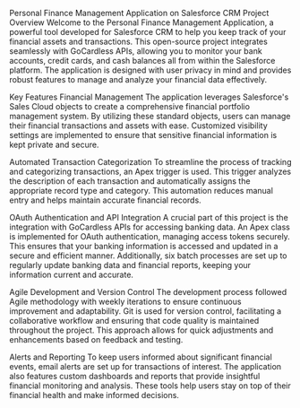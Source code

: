 Personal Finance Management Application on Salesforce CRM
Project Overview
Welcome to the Personal Finance Management Application, a powerful tool developed for Salesforce CRM to help you keep track of your financial assets and transactions. This open-source project integrates seamlessly with GoCardless APIs, allowing you to monitor your bank accounts, credit cards, and cash balances all from within the Salesforce platform. The application is designed with user privacy in mind and provides robust features to manage and analyze your financial data effectively.

Key Features
Financial Management
The application leverages Salesforce's Sales Cloud objects to create a comprehensive financial portfolio management system. By utilizing these standard objects, users can manage their financial transactions and assets with ease. Customized visibility settings are implemented to ensure that sensitive financial information is kept private and secure.

Automated Transaction Categorization
To streamline the process of tracking and categorizing transactions, an Apex trigger is used. This trigger analyzes the description of each transaction and automatically assigns the appropriate record type and category. This automation reduces manual entry and helps maintain accurate financial records.

OAuth Authentication and API Integration
A crucial part of this project is the integration with GoCardless APIs for accessing banking data. An Apex class is implemented for OAuth authentication, managing access tokens securely. This ensures that your banking information is accessed and updated in a secure and efficient manner. Additionally, six batch processes are set up to regularly update banking data and financial reports, keeping your information current and accurate.

Agile Development and Version Control
The development process followed Agile methodology with weekly iterations to ensure continuous improvement and adaptability. Git is used for version control, facilitating a collaborative workflow and ensuring that code quality is maintained throughout the project. This approach allows for quick adjustments and enhancements based on feedback and testing.

Alerts and Reporting
To keep users informed about significant financial events, email alerts are set up for transactions of interest. The application also features custom dashboards and reports that provide insightful financial monitoring and analysis. These tools help users stay on top of their financial health and make informed decisions.
